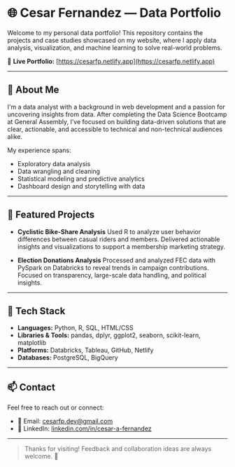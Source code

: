 # 🌐 Cesar Fernandez — Data Portfolio

Welcome to my personal data portfolio!
This repository contains the projects and case studies showcased on my website, where I apply data analysis, visualization, and machine learning to solve real-world problems.

🔗 **Live Portfolio:** [https://cesarfp.netlify.app](https://cesarfp.netlify.app)

---

## 📌 About Me

I'm a data analyst with a background in web development and a passion for uncovering insights from data. After completing the Data Science Bootcamp at General Assembly, I’ve focused on building data-driven solutions that are clear, actionable, and accessible to technical and non-technical audiences alike.

My experience spans:

* Exploratory data analysis
* Data wrangling and cleaning
* Statistical modeling and predictive analytics
* Dashboard design and storytelling with data

---

## 💼 Featured Projects

* **Cyclistic Bike-Share Analysis**
  Used R to analyze user behavior differences between casual riders and members. Delivered actionable insights and visualizations to support a membership marketing strategy.

* **Election Donations Analysis**
  Processed and analyzed FEC data with PySpark on Databricks to reveal trends in campaign contributions. Focused on transparency, large-scale data handling, and political insights.

---

## 🧰 Tech Stack

* **Languages:** Python, R, SQL, HTML/CSS
* **Libraries & Tools:** pandas, dplyr, ggplot2, seaborn, scikit-learn, matplotlib
* **Platforms:** Databricks, Tableau, GitHub, Netlify
* **Databases:** PostgreSQL, BigQuery

---

## 📫 Contact

Feel free to reach out or connect:

* 📧 Email: [cesarfp.dev@gmail.com](mailto:cesarfp2020@gmail.com)
* 💼 LinkedIn: [linkedin.com/in/cesar-a-fernandez](https://www.linkedin.com/in/cesar-a-fernandez/)

---

> Thanks for visiting! Feedback and collaboration ideas are always welcome. 🙌

